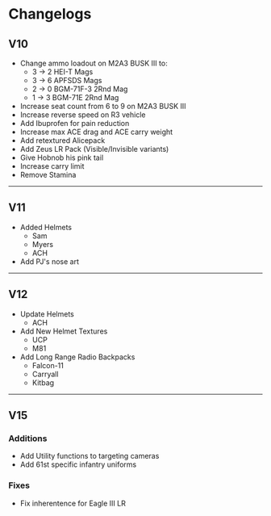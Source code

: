 # Changelogs

## V10

+ Change ammo loadout on M2A3 BUSK III to:  
  + 3 -> 2 HEI-T Mags  
  + 3 -> 6 APFSDS Mags  
  + 2 -> 0 BGM-71F-3 2Rnd Mag  
  + 1 -> 3 BGM-71E 2Rnd Mag  
+ Increase seat count from 6 to 9 on M2A3 BUSK III  
+ Increase reverse speed on R3 vehicle  
+ Add Ibuprofen for pain reduction  
+ Increase max ACE drag and ACE carry weight  
+ Add retextured Alicepack  
+ Add Zeus LR Pack (Visible/Invisible variants)  
+ Give Hobnob his pink tail  
+ Increase carry limit  
+ Remove Stamina  

---

## V11

+ Added Helmets
  + Sam
  + Myers
  + ACH
+ Add PJ's nose art

---

## V12

+ Update Helmets
  + ACH
+ Add New Helmet Textures
  + UCP
  + M81
+ Add Long Range Radio Backpacks
  + Falcon-11
  + Carryall
  + Kitbag

---

## V15

### Additions

+ Add Utility functions to targeting cameras
+ Add 61st specific infantry uniforms

### Fixes

+ Fix inherentence for Eagle III LR
